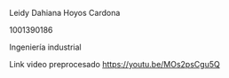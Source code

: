 Leidy Dahiana Hoyos Cardona 

1001390186

Ingeniería industrial

Link video preprocesado https://youtu.be/MOs2psCgu5Q

